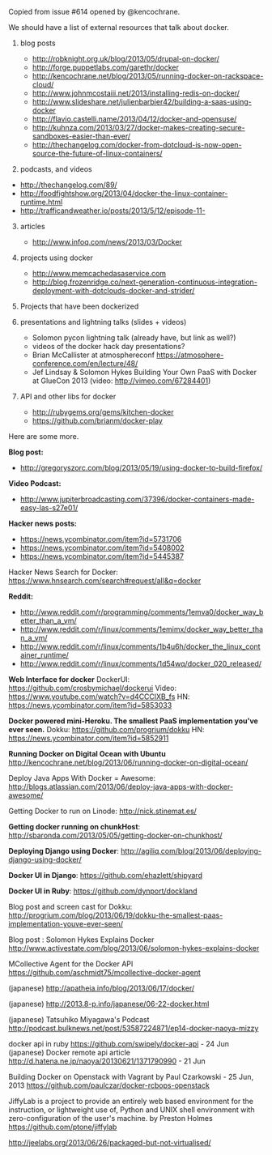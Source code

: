 Copied from issue #614 opened by @kencochrane.

We should have a list of external resources that talk about docker.

1. blog posts
   - http://robknight.org.uk/blog/2013/05/drupal-on-docker/
   - http://forge.puppetlabs.com/garethr/docker
   - http://kencochrane.net/blog/2013/05/running-docker-on-rackspace-cloud/
   - http://www.johnmcostaiii.net/2013/installing-redis-on-docker/
   - http://www.slideshare.net/julienbarbier42/building-a-saas-using-docker
   - http://flavio.castelli.name/2013/04/12/docker-and-opensuse/
   - http://kuhnza.com/2013/03/27/docker-makes-creating-secure-sandboxes-easier-than-ever/
   - http://thechangelog.com/docker-from-dotcloud-is-now-open-source-the-future-of-linux-containers/

2. podcasts, and videos
  - http://thechangelog.com/89/
  - http://foodfightshow.org/2013/04/docker-the-linux-container-runtime.html
  - http://trafficandweather.io/posts/2013/5/12/episode-11-
  
3. articles
   - http://www.infoq.com/news/2013/03/Docker
4. projects using docker
   - http://www.memcachedasaservice.com
   - http://blog.frozenridge.co/next-generation-continuous-integration-deployment-with-dotclouds-docker-and-strider/
5. Projects that have been dockerized
6. presentations and lightning talks (slides + videos)
   - Solomon pycon lightning talk (already have, but link as well?)
   - videos of the docker hack day presentations?
   - Brian McCallister at atmosphereconf https://atmosphere-conference.com/en/lecture/48/
   - Jef Lindsay & Solomon	Hykes Building Your Own PaaS with Docker at GlueCon 2013 (video: http://vimeo.com/67284401)

7. API and other libs for docker
   - http://rubygems.org/gems/kitchen-docker
   - https://github.com/brianm/docker-play

Here are some more.

**Blog post:**
- http://gregoryszorc.com/blog/2013/05/19/using-docker-to-build-firefox/

**Video Podcast:**
- http://www.jupiterbroadcasting.com/37396/docker-containers-made-easy-las-s27e01/

**Hacker news posts:**
- https://news.ycombinator.com/item?id=5731706
- https://news.ycombinator.com/item?id=5408002
- https://news.ycombinator.com/item?id=5445387

Hacker News Search for Docker: https://www.hnsearch.com/search#request/all&q=docker

**Reddit:**
- http://www.reddit.com/r/programming/comments/1emva0/docker_way_better_than_a_vm/
- http://www.reddit.com/r/linux/comments/1emimx/docker_way_better_than_a_vm/
- http://www.reddit.com/r/linux/comments/1b4u6h/docker_the_linux_container_runtime/
- http://www.reddit.com/r/linux/comments/1d54wq/docker_020_released/


**Web Interface for docker**
DockerUI: https://github.com/crosbymichael/dockerui
Video: https://www.youtube.com/watch?v=d4CCClXB_fs
HN: https://news.ycombinator.com/item?id=5853033

**Docker powered mini-Heroku. The smallest PaaS implementation you've ever seen.**
Dokku: https://github.com/progrium/dokku
HN: https://news.ycombinator.com/item?id=5852911

**Running Docker on Digital Ocean with Ubuntu**
http://kencochrane.net/blog/2013/06/running-docker-on-digital-ocean/

Deploy Java Apps With Docker = Awesome:
http://blogs.atlassian.com/2013/06/deploy-java-apps-with-docker-awesome/

Getting Docker to run on Linode:
http://nick.stinemat.es/

**Getting docker running on chunkHost**: http://sbaronda.com/2013/05/05/getting-docker-on-chunkhost/

**Deploying Django using Docker**: http://agiliq.com/blog/2013/06/deploying-django-using-docker/

**Docker UI in Django**: https://github.com/ehazlett/shipyard

**Docker UI in Ruby**: https://github.com/dynport/dockland

Blog post and screen cast for Dokku: http://progrium.com/blog/2013/06/19/dokku-the-smallest-paas-implementation-youve-ever-seen/

Blog post : Solomon Hykes Explains Docker
http://www.activestate.com/blog/2013/06/solomon-hykes-explains-docker

MCollective Agent for the Docker API
https://github.com/aschmidt75/mcollective-docker-agent

(japanese) http://apatheia.info/blog/2013/06/17/docker/

(japanese) http://2013.8-p.info/japanese/06-22-docker.html

(japanese) Tatsuhiko Miyagawa's Podcast 
http://podcast.bulknews.net/post/53587224871/ep14-docker-naoya-mizzy

docker api in ruby https://github.com/swipely/docker-api - 24 Jun
(japanese) Docker remote api article http://d.hatena.ne.jp/naoya/20130621/1371790990 - 21 Jun

Building Docker on Openstack with Vagrant
by Paul Czarkowski - 25 Jun, 2013
https://github.com/paulczar/docker-rcbops-openstack

JiffyLab is a project to provide an entirely web based environment for the instruction, or lightweight use of, Python and UNIX shell environment with zero-configuration of the user's machine.
by Preston Holmes
https://github.com/ptone/jiffylab

http://jeelabs.org/2013/06/26/packaged-but-not-virtualised/